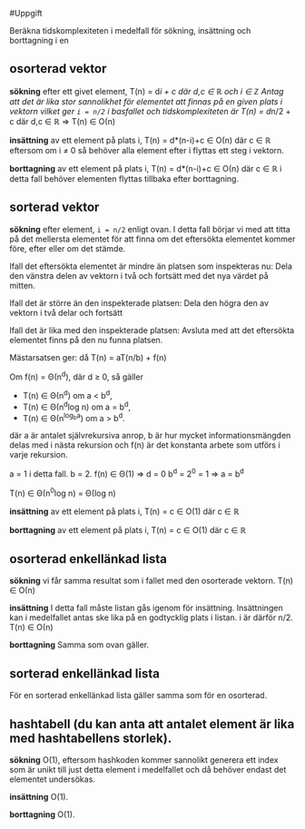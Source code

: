 #Uppgift

Beräkna tidskomplexiteten i medelfall för sökning, insättning och borttagning i en

## osorterad vektor

**sökning** efter ett givet element, T(n) = d*i + c där d,c ∈ ℝ och i ∈ ℤ
Antag att det är lika stor sannolikhet för elementet att finnas på en given plats i vektorn vilket ger `i = n/2` i basfallet och tidskomplexiteten är T(n) = d*n/2 + c där d,c ∈ ℝ ⇒ T(n) ∈ Ο(n)

**insättning** av ett element på plats i, T(n) = d*(n-i)+c ∈ Ο(n) där c ∈ ℝ eftersom om i ≠ 0 så behöver alla element efter i flyttas ett steg i vektorn.

**borttagning** av ett element på plats i, T(n) = d*(n-i)+c ∈ Ο(n) där c ∈ ℝ i detta fall behöver elementen flyttas tillbaka efter borttagning.

## sorterad vektor

**sökning** efter element, `i = n/2` enligt ovan. I detta fall börjar vi med att titta på det mellersta elementet för att finna om det eftersökta elementet kommer före, efter eller om det stämde. 

Ifall det eftersökta elementet är mindre än platsen som inspekteras nu:
Dela den vänstra delen av vektorn i två och fortsätt med det nya värdet på mitten.

Ifall det är större än den inspekterade platsen:
Dela den högra den av vektorn i två delar och fortsätt

Ifall det är lika med den inspekterade platsen:
Avsluta med att det eftersökta elementet finns på den nu funna platsen.

Mästarsatsen ger: 
då T(n) = aT(n/b) + f(n) 

Om f(n) = Θ(n<sup>d</sup>), där d ≥ 0, så gäller

- T(n) ∈ Θ(n<sup>d</sup>) om a < b<sup>d</sup>,
- T(n) ∈ Θ(n<sup>d</sup>log n) om a = b<sup>d</sup>,
- T(n) ∈ Θ(n<sup>log<sub>b</sub>a</sup>) om a > b<sup>d</sup>.

där a är antalet självrekursiva anrop, b är hur mycket informationsmängden delas med i nästa rekursion och f(n) är det konstanta arbete som utförs i varje rekursion.

a = 1 i detta fall.
b = 2.
f(n) ∈ Θ(1) ⇒ d = 0
b<sup>d</sup> = 2<sup>0</sup> = 1 ⇒ a = b<sup>d</sup>

T(n) ∈ Θ(n<sup>0</sup>log n) = Θ(log n)

**insättning** av ett element på plats i, T(n) = c ∈ Ο(1) där c ∈ ℝ

**borttagning** av ett element på plats i, T(n) = c ∈ Ο(1) där c ∈ ℝ

## osorterad enkellänkad lista

**sökning** vi får samma resultat som i fallet med den osorterade vektorn. T(n) ∈ Ο(n)

**insättning** I detta fall måste listan gås igenom för insättning. Insättningen kan i medelfallet antas ske lika på en godtycklig plats i listan. i är därför n/2. T(n) ∈ Ο(n)

**borttagning** Samma som ovan gäller.

## sorterad enkellänkad lista
För en sorterad enkellänkad lista gäller samma som för en osorterad.

## hashtabell (du kan anta att antalet element är lika med hashtabellens storlek).
**sökning** Ο(1), eftersom hashkoden kommer sannolikt generera ett index som är unikt till just detta element i medelfallet och då behöver endast det elementet undersökas.

**insättning** O(1).

**borttagning** O(1).